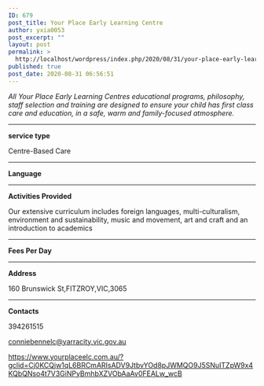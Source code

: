 ```yaml
---
ID: 679
post_title: Your Place Early Learning Centre
author: yxia0053
post_excerpt: ""
layout: post
permalink: >
  http://localhost/wordpress/index.php/2020/08/31/your-place-early-learning-centre/
published: true
post_date: 2020-08-31 06:56:51
---
```

<em>All Your Place Early Learning Centres educational programs, philosophy, staff selection and training are designed to ensure your child has first class care and education, in a safe, warm and family-focused atmosphere.</em>

<!--more-->

<hr />

<strong>service type</strong>

Centre-Based Care

<hr />

<strong>Language</strong>



<hr />

<strong>Activities Provided</strong>

Our extensive curriculum includes foreign languages, multi-culturalism, environment and sustainability, music and movement, art and craft and an introduction to academics

<hr />

<strong>Fees Per Day</strong>



<hr />

<strong>Address</strong>

160 Brunswick St,FITZROY,VIC,3065

<hr />

<strong>Contacts</strong>

394261515

conniebennelc@yarracity.vic.gov.au

https://www.yourplaceelc.com.au/?gclid=Cj0KCQjw1qL6BRCmARIsADV9JtbvYOd8pJWMQO9J5SNuITZpW9x4KQbQNso4t7V3GiNPyBmhbXZVObAaAv0FEALw_wcB